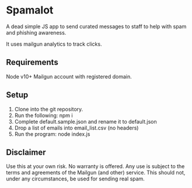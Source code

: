 # Spamalot

A dead simple JS app to send curated messages to staff to help with spam and phishing awareness.

It uses mailgun analytics to track clicks.

## Requirements

Node v10+
Mailgun account with registered domain.

## Setup

1. Clone into the git repository.
2. Run the following:
   npm i
3. Complete default.sample.json and rename it to default.json
4. Drop a list of emails into email_list.csv (no headers)
5. Run the program:
   node index.js

## Disclaimer

Use this at your own risk. No warranty is offered.
Any use is subject to the terms and agreements of the Mailgun (and other) service.
This should not, under any circumstances, be used for sending real spam.
